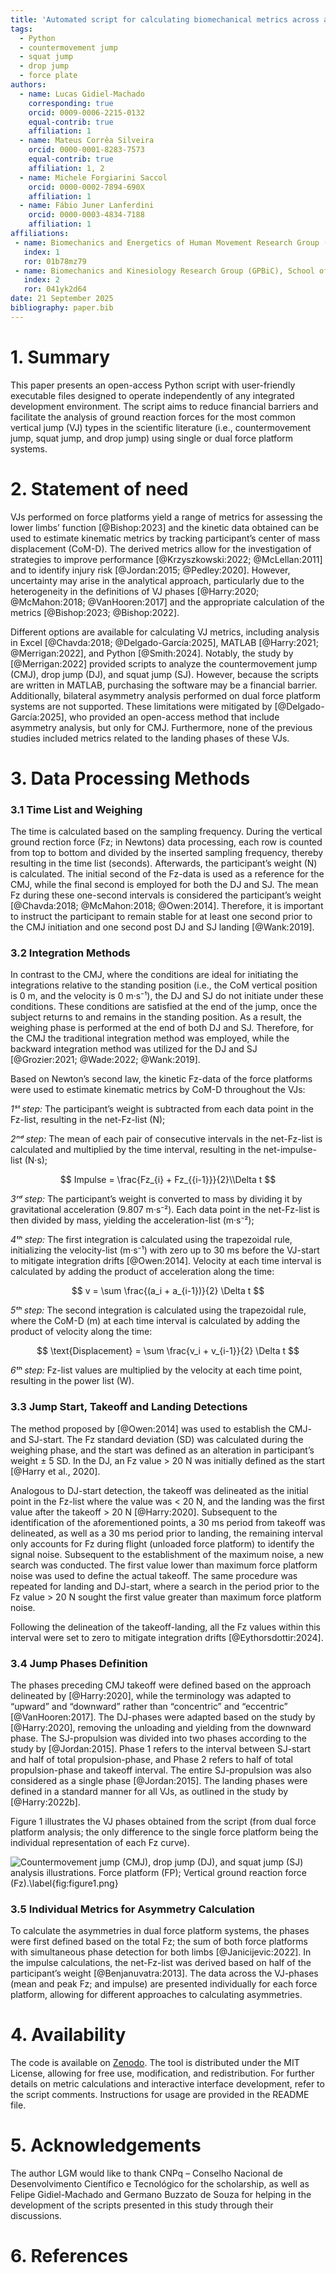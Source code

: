 ```yaml
---
title: 'Automated script for calculating biomechanical metrics across all phases of vertical jumps'
tags:
  - Python
  - countermovement jump
  - squat jump
  - drop jump
  - force plate
authors:
  - name: Lucas Gidiel-Machado
    corresponding: true
    orcid: 0009-0006-2215-0132
    equal-contrib: true
    affiliation: 1
  - name: Mateus Corrêa Silveira
    orcid: 0000-0001-8283-7573
    equal-contrib: true
    affiliation: 1, 2
  - name: Michele Forgiarini Saccol
    orcid: 0000-0002-7894-690X
    affiliation: 1
  - name: Fábio Juner Lanferdini
    orcid: 0000-0003-4834-7188
    affiliation: 1
affiliations:
 - name: Biomechanics and Energetics of Human Movement Research Group (GPBEMH), Biomechanics Laboratory (LABIOMEC), Physical Education and Sports Center (CEFD), Universidade Federal de Santa Maria (UFSM), Santa Maria, Rio Grande do Sul, Brazil.
   index: 1
   ror: 01b78mz79
 - name: Biomechanics and Kinesiology Research Group (GPBiC), School of Physical Education, Physiotherapy and Dance (ESEFID), Universidade Federal do Rio Grande do Sul (UFRGS), Porto Alegre, Rio Grande do Sul, Brazil.
   index: 2
   ror: 041yk2d64
date: 21 September 2025
bibliography: paper.bib
---
```


# 1. Summary

This paper presents an open-access Python script with user-friendly executable files designed to operate independently of any integrated development environment. The script aims to reduce financial barriers and facilitate the analysis of ground reaction forces for the most common vertical jump (VJ) types in the scientific literature (i.e., countermovement jump, squat jump, and drop jump) using single or dual force platform systems.

# 2. Statement of need

VJs performed on force platforms yield a range of metrics for assessing the lower limbs’ function [@Bishop:2023] and the kinetic data obtained can be used to estimate kinematic metrics by tracking participant’s center of mass displacement (CoM-D). The derived metrics allow for the investigation of strategies to improve performance [@Krzyszkowski:2022; @McLellan:2011] and to identify injury risk [@Jordan:2015; @Pedley:2020]. However, uncertainty may arise in the analytical approach, particularly due to the heterogeneity in the definitions of VJ phases [@Harry:2020; @McMahon:2018; @VanHooren:2017] and the appropriate calculation of the metrics [@Bishop:2023; @Bishop:2022].

Different options are available for calculating VJ metrics, including analysis in Excel [@Chavda:2018; @Delgado-García:2025], MATLAB [@Harry:2021; @Merrigan:2022], and Python [@Smith:2024]. Notably, the study by [@Merrigan:2022] provided scripts to analyze the countermovement jump (CMJ), drop jump (DJ), and squat jump (SJ). However, because the scripts are written in MATLAB, purchasing the software may be a financial barrier. Additionally, bilateral asymmetry analysis performed on dual force platform systems are not supported. These limitations were mitigated by [@Delgado-García:2025], who provided an open-access method that include asymmetry analysis, but only for CMJ. Furthermore, none of the previous studies included metrics related to the landing phases of these VJs.

# 3. Data Processing Methods

### 3.1 Time List and Weighing

The time is calculated based on the sampling frequency. During the vertical ground rection force (Fz; in Newtons) data processing, each row is counted from top to bottom and divided by the inserted sampling frequency, thereby resulting in the time list (seconds). Afterwards, the participant’s weight (N) is calculated. The initial second of the Fz-data is used as a reference for the CMJ, while the final second is employed for both the DJ and SJ. The mean Fz during these one-second intervals is considered the participant’s weight [@Chavda:2018; @McMahon:2018; @Owen:2014]. Therefore, it is important to instruct the participant to remain stable for at least one second prior to the CMJ initiation and one second post DJ and SJ landing [@Wank:2019].

### 3.2 Integration Methods

In contrast to the CMJ, where the conditions are ideal for initiating the integrations relative to the standing position (i.e., the CoM vertical position is 0 m, and the velocity is 0 m·s⁻¹), the DJ and SJ do not initiate under these conditions. These conditions are satisfied at the end of the jump, once the subject returns to and remains in the standing position. As a result, the weighing phase is performed at the end of both DJ and SJ. Therefore, for the CMJ the traditional integration method was employed, while the backward integration method was utilized for the DJ and SJ [@Grozier:2021; @Wade:2022; @Wank:2019].

Based on Newton’s second law, the kinetic Fz-data of the force platforms were used to estimate kinematic metrics by CoM-D throughout the VJs:

*1ˢᵗ step:* The participant’s weight is subtracted from each data point in the Fz-list, resulting in the net-Fz-list (N);

*2ⁿᵈ step:* The mean of each pair of consecutive intervals in the net-Fz-list is calculated and multiplied by the time interval, resulting in the net-impulse-list (N·s);

$$
Impulse = \frac{Fz_{i} + Fz_{{i-1}}}{2}\\Delta t
$$

*3ʳᵈ step:* The participant’s weight is converted to mass by dividing it by gravitational acceleration (9.807 m·s⁻²). Each data point in the net-Fz-list is then divided by mass, yielding the acceleration-list (m·s⁻²);

*4ᵗʰ step:* The first integration is calculated using the trapezoidal rule, initializing the velocity-list (m·s⁻¹) with zero up to 30 ms before the VJ-start to mitigate integration drifts [@Owen:2014]. Velocity at each time interval is calculated by adding the product of acceleration along the time:

$$
v = \sum \frac{(a_i + a_{i-1})}{2} \Delta t
$$

*5ᵗʰ step:* The second integration is calculated using the trapezoidal rule, where the CoM-D (m) at each time interval is calculated by adding the product of velocity along the time:

$$
\text{Displacement} = \sum \frac{v_i + v_{i-1}}{2} \Delta t
$$

*6ᵗʰ step:* Fz-list values are multiplied by the velocity at each time point, resulting in the power list (W).

### 3.3 Jump Start, Takeoff and Landing Detections

The method proposed by [@Owen:2014] was used to establish the CMJ- and SJ-start. The Fz standard deviation (SD) was calculated during the weighing phase, and the start was defined as an alteration in participant’s weight ± 5 SD. In the DJ, an Fz value > 20 N was initially defined as the start [@Harry et al., 2020].

Analogous to DJ-start detection, the takeoff was delineated as the initial point in the Fz-list where the value was < 20 N, and the landing was the first value after the takeoff > 20 N [@Harry:2020]. Subsequent to the identification of the aforementioned points, a 30 ms period from takeoff was delineated, as well as a 30 ms period prior to landing, the remaining interval only accounts for Fz during flight (unloaded force platform) to identify the signal noise. Subsequent to the establishment of the maximum noise, a new search was conducted. The first value lower than maximum force platform noise was used to define the actual takeoff. The same procedure was repeated for landing and DJ-start, where a search in the period prior to the Fz value > 20 N sought the first value greater than maximum force platform noise. 

Following the delineation of the takeoff-landing, all the Fz values within this interval were set to zero to mitigate integration drifts [@Eythorsdottir:2024].

### 3.4 Jump Phases Definition

The phases preceding CMJ takeoff were defined based on the approach delineated by [@Harry:2020], while the terminology was adapted to “upward” and “downward” rather than “concentric” and “eccentric” [@VanHooren:2017]. The DJ-phases were adapted based on the study by [@Harry:2020], removing the unloading and yielding from the downward phase. The SJ-propulsion was divided into two phases according to the study by [@Jordan:2015]. Phase 1 refers to the interval between SJ-start and half of total propulsion-phase, and Phase 2 refers to half of total propulsion-phase and takeoff interval. The entire SJ-propulsion was also considered as a single phase [@Jordan:2015]. The landing phases were defined in a standard manner for all VJs, as outlined in the study by [@Harry:2022b].

Figure 1 illustrates the VJ phases obtained from the script (from dual force platform analysis; the only difference to the single force platform being the individual representation of each Fz curve).

![Countermovement jump (CMJ), drop jump (DJ), and squat jump (SJ) analysis illustrations. Force platform (FP); Vertical ground reaction force (Fz).\label{fig:figure1.png}](figure1.png)

### 3.5 Individual Metrics for Asymmetry Calculation

To calculate the asymmetries in dual force platform systems, the phases were first defined based on the total Fz; the sum of both force platforms with simultaneous phase detection for both limbs [@Janicijevic:2022]. In the impulse calculations, the net-Fz-list was derived based on half of the participant’s weight [@Benjanuvatra:2013]. The data across the VJ-phases (mean and peak Fz; and impulse) are presented individually for each force platform, allowing for different approaches to calculating asymmetries.

# 4. Availability

The code is available on [Zenodo](https://doi.org/10.5281/zenodo.17167260). The tool is distributed under the MIT License, allowing for free use, modification, and redistribution. For further details on metric calculations and interactive interface development, refer to the script comments. Instructions for usage are provided in the README file.

# 5. Acknowledgements

The author LGM would like to thank CNPq – Conselho Nacional de Desenvolvimento Científico e Tecnológico for the scholarship, as well as Felipe Gidiel-Machado and Germano Buzzato de Souza for helping in the development of the scripts presented in this study through their discussions.

# 6. References
